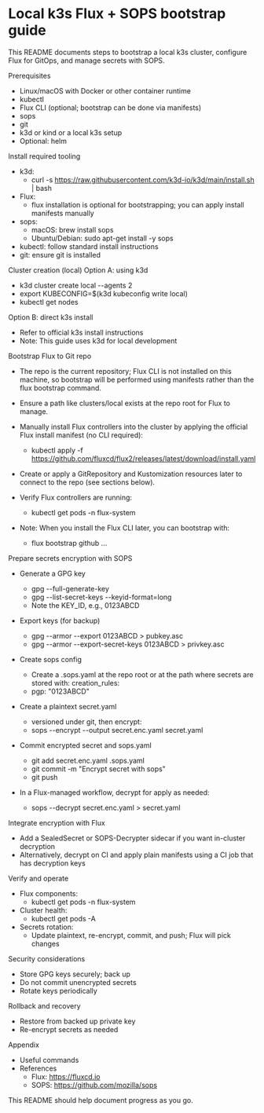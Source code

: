 # Local k3s Flux + SOPS bootstrap guide

This README documents steps to bootstrap a local k3s cluster, configure Flux for GitOps, and manage secrets with SOPS.

Prerequisites
- Linux/macOS with Docker or other container runtime
- kubectl
- Flux CLI (optional; bootstrap can be done via manifests)
- sops
- git
- k3d or kind or a local k3s setup
- Optional: helm

Install required tooling
- k3d:
  - curl -s https://raw.githubusercontent.com/k3d-io/k3d/main/install.sh | bash
- Flux:
  - flux installation is optional for bootstrapping; you can apply install manifests manually
- sops:
  - macOS: brew install sops
  - Ubuntu/Debian: sudo apt-get install -y sops
- kubectl: follow standard install instructions
- git: ensure git is installed

Cluster creation (local)
Option A: using k3d
- k3d cluster create local --agents 2
- export KUBECONFIG=$(k3d kubeconfig write local)
- kubectl get nodes

Option B: direct k3s install
- Refer to official k3s install instructions
- Note: This guide uses k3d for local development

Bootstrap Flux to Git repo
- The repo is the current repository; Flux CLI is not installed on this machine, so bootstrap will be performed using manifests rather than the flux bootstrap command.
- Ensure a path like clusters/local exists at the repo root for Flux to manage.
- Manually install Flux controllers into the cluster by applying the official Flux install manifest (no CLI required):
  - kubectl apply -f https://github.com/fluxcd/flux2/releases/latest/download/install.yaml
- Create or apply a GitRepository and Kustomization resources later to connect to the repo (see sections below).
- Verify Flux controllers are running:
  - kubectl get pods -n flux-system

- Note: When you install the Flux CLI later, you can bootstrap with:
  - flux bootstrap github ...

Prepare secrets encryption with SOPS
- Generate a GPG key
  - gpg --full-generate-key
  - gpg --list-secret-keys --keyid-format=long
  - Note the KEY_ID, e.g., 0123ABCD
- Export keys (for backup)
  - gpg --armor --export 0123ABCD > pubkey.asc
  - gpg --armor --export-secret-keys 0123ABCD > privkey.asc
- Create sops config
  - Create a .sops.yaml at the repo root or at the path where secrets are stored with:
creation_rules:
  - pgp: "0123ABCD"
- Create a plaintext secret.yaml
  - versioned under git, then encrypt:
  - sops --encrypt --output secret.enc.yaml secret.yaml
- Commit encrypted secret and sops.yaml
  - git add secret.enc.yaml .sops.yaml
  - git commit -m "Encrypt secret with sops"
  - git push

- In a Flux-managed workflow, decrypt for apply as needed:
  - sops --decrypt secret.enc.yaml > secret.yaml

Integrate encryption with Flux
- Add a SealedSecret or SOPS-Decrypter sidecar if you want in-cluster decryption
- Alternatively, decrypt on CI and apply plain manifests using a CI job that has decryption keys

Verify and operate
- Flux components:
  - kubectl get pods -n flux-system
- Cluster health:
  - kubectl get pods -A
- Secrets rotation:
  - Update plaintext, re-encrypt, commit, and push; Flux will pick changes

Security considerations
- Store GPG keys securely; back up
- Do not commit unencrypted secrets
- Rotate keys periodically

Rollback and recovery
- Restore from backed up private key
- Re-encrypt secrets as needed

Appendix
- Useful commands
- References
  - Flux: https://fluxcd.io
  - SOPS: https://github.com/mozilla/sops

This README should help document progress as you go.
